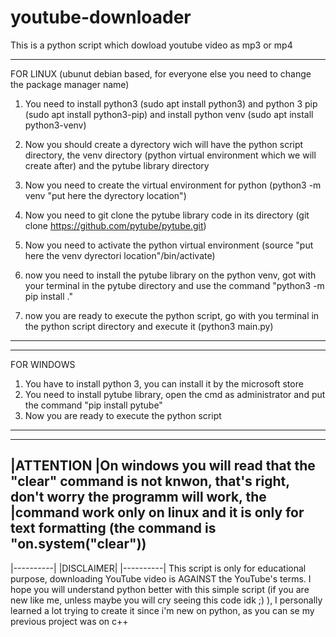 # youtube-downloader
This is a python script which dowload youtube video as mp3 or mp4

------------
FOR LINUX (ubunut debian based, for everyone else you need to change the package manager name)
1) You need to install python3 (sudo apt install python3) and python 3 pip (sudo apt install python3-pip) and install python venv (sudo apt install python3-venv)

2) Now you should create a dyrectory wich will have the python script directory, the venv directory (python virtual environment which we will create after) and the pytube library directory

3)  Now you need to create the virtual environment for python (python3 -m venv "put here the dyrectory location")

4) Now you need to git clone the pytube library code in its directory (git clone https://github.com/pytube/pytube.git)

5) Now you need to activate the python virtual  environment (source "put here the venv dyrectori location"/bin/activate)

6) now you need to install the pytube library on the python venv, got with your terminal in the pytube directory and use the command "python3 -m pip install ."

7) now you are ready to execute the python script, go with you terminal in the python script directory and execute it (python3 main.py)
------------


------------
FOR WINDOWS
1) You have to install python 3, you can install it by the microsoft store
1) You need to install pytube library, open the cmd as administrator and put the command "pip install pytube"
2) Now you are ready to execute the python script
------------


-----------
|ATTENTION
|On windows you will read that the "clear" command is not knwon, that's right, don't worry the programm will work, the |command work only on linux and it is only for text formatting (the command is "on.system("clear"))
--------------------------------------------------------------------------------------------------------------------

|----------|
|DISCLAIMER|
|----------|
This script is only for educational purpose, downloading YouTube video is AGAINST the YouTube's terms.
I hope you will understand python better with this simple script (if you are new like me, unless maybe you will cry seeing this code idk ;) ), I personally learned a lot trying to create it since i'm new on python, as you can se my previous project was on c++
